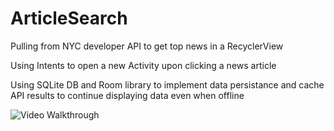 # ArticleSearch

Pulling from NYC developer API to get top news in a RecyclerView

Using Intents to open a new Activity upon clicking a news article

Using SQLite DB and Room library to implement data persistance and cache API results to continue displaying data even when offline

<img src='https://github.com/xyzcv979/ArticleSearch/blob/main/appDemo.gif' title='Video Walkthrough' width='' alt='Video Walkthrough' />
